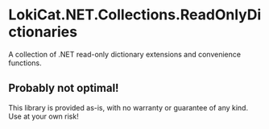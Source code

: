 # LokiCat.NET.Collections.ReadOnlyDictionaries

A collection of .NET read-only dictionary extensions and convenience functions.

## Probably not optimal!

This library is provided as-is, with no warranty or guarantee of any kind. Use at your own risk!